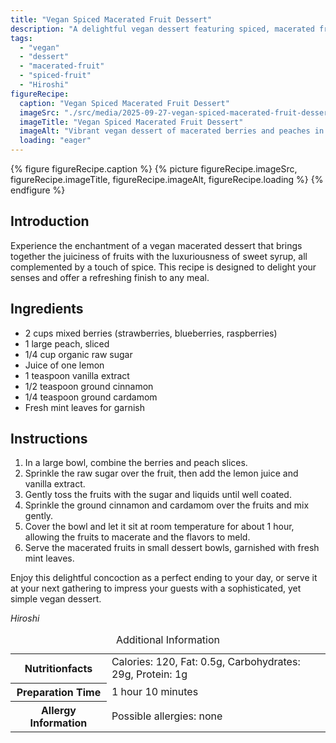 ```yaml
---
title: "Vegan Spiced Macerated Fruit Dessert"
description: "A delightful vegan dessert featuring spiced, macerated fruits, perfect for a refreshing and sophisticated finish to any meal."
tags:
  - "vegan"
  - "dessert"
  - "macerated-fruit"
  - "spiced-fruit"
  - "Hiroshi"
figureRecipe: 
  caption: "Vegan Spiced Macerated Fruit Dessert"
  imageSrc: "./src/media/2025-09-27-vegan-spiced-macerated-fruit-dessert-3865.png"
  imageTitle: "Vegan Spiced Macerated Fruit Dessert"
  imageAlt: "Vibrant vegan dessert of macerated berries and peaches in syrup, dusted with spices and mint, in a minimalist setting with soft lighting."
  loading: "eager"
---
```


{% figure figureRecipe.caption %}
{% picture figureRecipe.imageSrc, figureRecipe.imageTitle, figureRecipe.imageAlt, figureRecipe.loading %}
{% endfigure %}

## Introduction

Experience the enchantment of a vegan macerated dessert that brings together the juiciness of fruits with the luxuriousness of sweet syrup, all complemented by a touch of spice. This recipe is designed to delight your senses and offer a refreshing finish to any meal.

## Ingredients

* 2 cups mixed berries (strawberries, blueberries, raspberries)
* 1 large peach, sliced
* 1/4 cup organic raw sugar
* Juice of one lemon
* 1 teaspoon vanilla extract
* 1/2 teaspoon ground cinnamon
* 1/4 teaspoon ground cardamom
* Fresh mint leaves for garnish

## Instructions

1. In a large bowl, combine the berries and peach slices.
2. Sprinkle the raw sugar over the fruit, then add the lemon juice and vanilla extract.
3. Gently toss the fruits with the sugar and liquids until well coated.
4. Sprinkle the ground cinnamon and cardamom over the fruits and mix gently.
5. Cover the bowl and let it sit at room temperature for about 1 hour, allowing the fruits to macerate and the flavors to meld.
6. Serve the macerated fruits in small dessert bowls, garnished with fresh mint leaves.

Enjoy this delightful concoction as a perfect ending to your day, or serve it at your next gathering to impress your guests with a sophisticated, yet simple vegan dessert.

*Hiroshi*

<table><caption class='sr-only'>Additional Information</caption><tr><th>Nutritionfacts</th><td>Calories: 120, Fat: 0.5g, Carbohydrates: 29g, Protein: 1g&nbsp;</td></tr><tr><th>Preparation Time</th><td>1 hour 10 minutes&nbsp;</td></tr><tr><th>Allergy Information</th><td>Possible allergies: none&nbsp;</td></tr></table>

